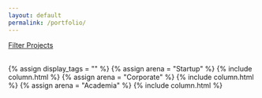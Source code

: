 ```yaml
---
layout: default
permalink: /portfolio/
---
```


<a href="/filter/">Filter Projects</a>
<br/>
<br/>

<div class="columns">
  {% assign display_tags = "" %}
  {% assign arena = "Startup" %}
  {% include column.html %}
  {% assign arena = "Corporate" %}
  {% include column.html %}
  {% assign arena = "Academia" %}
  {% include column.html %}
</div>
